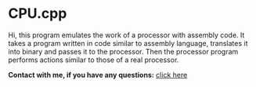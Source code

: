 # CPU.cpp

 Hi, this program emulates the work of a processor with assembly code.
 It takes a program written in code similar to assembly language, translates it into binary and passes it to the processor. Then the processor program performs actions similar to those of a real processor.

__Contact with me, if you have any questions:__ [click here](https://vk.com/otec_feodor)
